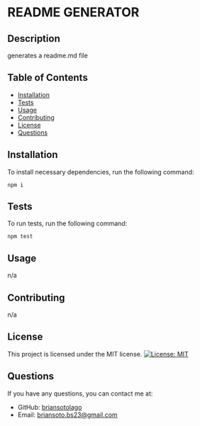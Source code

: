 # README GENERATOR
 
## Description
generates a readme.md file 

## Table of Contents
- [Installation](#installation)
- [Tests](#tests)
- [Usage](#usage)
- [Contributing](#contributing)
- [License](#license)
- [Questions](#questions)

## Installation
To install necessary dependencies, run the following command:

```
npm i  
```

## Tests
To run tests, run the following command:

```
npm test 
```

## Usage
n/a 

## Contributing
n/a 

## License

This project is licensed under the MIT license. [![License: MIT](https://img.shields.io/badge/License-MIT-yellow.svg)](https://opensource.org/licenses/MIT)

## Questions
If you have any questions, you can contact me at:

- GitHub: [briansotolago](https://github.com/briansotolago) 
- Email: briansoto.bs23@gmail.com 

